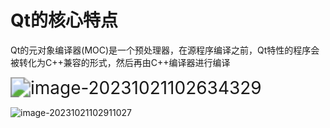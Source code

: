 # Qt的核心特点

Qt的元对象编译器(MOC)是一个预处理器，在源程序编译之前，Qt特性的程序会被转化为C++兼容的形式，然后再由C++编译器进行编译

<img src="C:\Users\ZZZXXXJJ\AppData\Roaming\Typora\typora-user-images\image-20231021102634329.png" alt="image-20231021102634329" style="zoom:200%;" />

![image-20231021102911027](C:\Users\ZZZXXXJJ\AppData\Roaming\Typora\typora-user-images\image-20231021102911027.png)